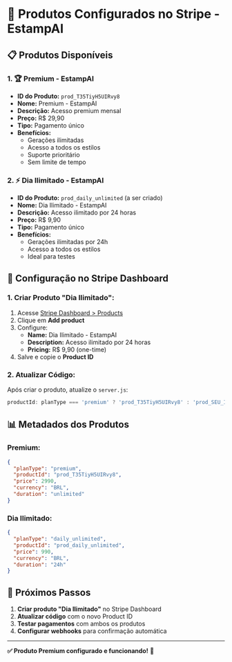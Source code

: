 # 🎯 **Produtos Configurados no Stripe - EstampAI**

## **📋 Produtos Disponíveis**

### **1. 🏆 Premium - EstampAI**
- **ID do Produto:** `prod_T35TiyH5UIRvy8`
- **Nome:** Premium - EstampAI
- **Descrição:** Acesso premium mensal
- **Preço:** R$ 29,90
- **Tipo:** Pagamento único
- **Benefícios:**
  - Gerações ilimitadas
  - Acesso a todos os estilos
  - Suporte prioritário
  - Sem limite de tempo

### **2. ⚡ Dia Ilimitado - EstampAI**
- **ID do Produto:** `prod_daily_unlimited` (a ser criado)
- **Nome:** Dia Ilimitado - EstampAI
- **Descrição:** Acesso ilimitado por 24 horas
- **Preço:** R$ 9,90
- **Tipo:** Pagamento único
- **Benefícios:**
  - Gerações ilimitadas por 24h
  - Acesso a todos os estilos
  - Ideal para testes

## **🔧 Configuração no Stripe Dashboard**

### **1. Criar Produto "Dia Ilimitado":**
1. Acesse [Stripe Dashboard > Products](https://dashboard.stripe.com/products)
2. Clique em **Add product**
3. Configure:
   - **Name:** Dia Ilimitado - EstampAI
   - **Description:** Acesso ilimitado por 24 horas
   - **Pricing:** R$ 9,90 (one-time)
4. Salve e copie o **Product ID**

### **2. Atualizar Código:**
Após criar o produto, atualize o `server.js`:
```javascript
productId: planType === 'premium' ? 'prod_T35TiyH5UIRvy8' : 'prod_SEU_ID_DIA_ILIMITADO'
```

## **📊 Metadados dos Produtos**

### **Premium:**
```json
{
  "planType": "premium",
  "productId": "prod_T35TiyH5UIRvy8",
  "price": 2990,
  "currency": "BRL",
  "duration": "unlimited"
}
```

### **Dia Ilimitado:**
```json
{
  "planType": "daily_unlimited",
  "productId": "prod_daily_unlimited",
  "price": 990,
  "currency": "BRL",
  "duration": "24h"
}
```

## **🎯 Próximos Passos**

1. **Criar produto "Dia Ilimitado"** no Stripe Dashboard
2. **Atualizar código** com o novo Product ID
3. **Testar pagamentos** com ambos os produtos
4. **Configurar webhooks** para confirmação automática

---

**✅ Produto Premium configurado e funcionando!** 🚀

